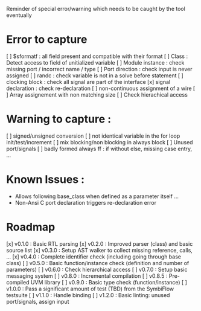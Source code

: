 Reminder of special error/warning which needs to be caught by the tool eventually

# Error to capture

 [ ] $sformatf : all field present and compatible with their format
 [ ] Class : Detect access to field of unitialized variable
 [ ] Module instance : check missing port / incorrect name / type
 [ ] Port direction : check input is never assigned
 [ ] randc : check variable is not in a solve before statement
 [ ] clocking block : check all signal are part of the interface
 [x] signal declaration : check re-declaration
 [ ] non-continuous assignment of a wire
 [ ] Array assignement with non matching size
 [ ] Check hierachical access


# Warning to capture :

 [ ] signed/unsigned conversion
 [ ] not identical variable in the for loop init/test/increment
 [ ] mix blocking/non blocking in always block
 [ ] Unused port/signals
 [ ] badly formed always ff : if without else, missing case entry, ...

# Known Issues :
 - Allows following base_class when defined as a parameter itself ...
 - Non-Ansi C port declaration triggers re-declaration error

# Roadmap
 [x] v0.1.0 : Basic RTL parsing
 [x] v0.2.0 : Improved parser (class) and basic source list
 [x] v0.3.0 : Setup AST walker to collect missing reference, calls, ...
 [x] v0.4.0 : Complete identifier check (including going through base class)
 [ ] v0.5.0 : Basic function/instance check (definition and number of parameters)
 [ ] v0.6.0 : Check hierarchical access
 [ ] v0.7.0 : Setup basic messaging system
 [ ] v0.8.0 : Incremental compilation
 [ ] v0.8.5 : Pre-compiled UVM library
 [ ] v0.9.0 : Basic type check (function/instance)
 [ ] v1.0.0 : Pass a significant amount of test (TBD) from the SymbiFlow testsuite
 [ ] v1.1.0 : Handle binding
 [ ] v1.2.0 : Basic linting: unused port/signals, assign input
